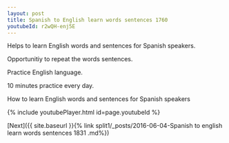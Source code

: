 ```yaml
---
layout: post
title: Spanish to English learn words sentences 1760 
youtubeId: r2wQH-enj5E
---
```

 
 
Helps to learn English words and sentences for Spanish speakers.

Opportunitiy to repeat the words sentences. 

Practice English language. 
 
10 minutes practice every day. 
 
How to learn English words and sentences for Spanish speakers 
 
{% include youtubePlayer.html id=page.youtubeId %}
 
 
[Next]({{ site.baseurl }}{% link  split1/_posts/2016-06-04-Spanish to english learn words sentences 1831 .md%})
 
